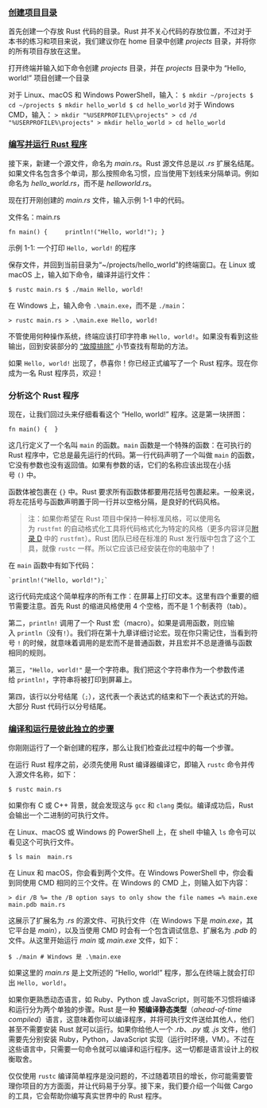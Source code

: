 ### [创建项目目录](http://localhost:3000/ch01-02-hello-world.html#%E5%88%9B%E5%BB%BA%E9%A1%B9%E7%9B%AE%E7%9B%AE%E5%BD%95)

首先创建一个存放 Rust 代码的目录。Rust 并不关心代码的存放位置，不过对于本书的练习和项目来说，我们建议你在 home 目录中创建 _projects_ 目录，并将你的所有项目存放在这里。

打开终端并输入如下命令创建 _projects_ 目录，并在 _projects_ 目录中为 “Hello, world!” 项目创建一个目录

对于 Linux、macOS 和 Windows PowerShell，输入：
`$ mkdir ~/projects $ cd ~/projects $ mkdir hello_world $ cd hello_world`
对于 Windows CMD，输入：
`> mkdir "%USERPROFILE%\projects" > cd /d "%USERPROFILE%\projects" > mkdir hello_world > cd hello_world`

### [编写并运行 Rust 程序](http://localhost:3000/ch01-02-hello-world.html#%E7%BC%96%E5%86%99%E5%B9%B6%E8%BF%90%E8%A1%8C-rust-%E7%A8%8B%E5%BA%8F)

接下来，新建一个源文件，命名为 _main.rs_。Rust 源文件总是以 _.rs_ 扩展名结尾。如果文件名包含多个单词，那么按照命名习惯，应当使用下划线来分隔单词。例如命名为 _hello_world.rs_，而不是 _helloworld.rs_。

现在打开刚创建的 _main.rs_ 文件，输入示例 1-1 中的代码。

文件名：main.rs

`fn main() {     println!("Hello, world!"); }`

示例 1-1: 一个打印 `Hello, world!` 的程序

保存文件，并回到当前目录为“~/projects/hello_world”的终端窗口。在 Linux 或 macOS 上，输入如下命令，编译并运行文件：

`$ rustc main.rs $ ./main Hello, world!`

在 Windows 上，输入命令 `.\main.exe`，而不是 `./main`：

`> rustc main.rs > .\main.exe Hello, world!`

不管使用何种操作系统，终端应该打印字符串 `Hello, world!`。如果没有看到这些输出，回到安装部分的 [“故障排除”](http://localhost:3000/ch01-01-installation.html#%E6%95%85%E9%9A%9C%E6%8E%92%E9%99%A4troubleshooting) 小节查找有帮助的方法。

如果 `Hello, world!` 出现了，恭喜你！你已经正式编写了一个 Rust 程序。现在你成为一名 Rust 程序员，欢迎！

### 分析这个 Rust 程序

现在，让我们回过头来仔细看看这个 “Hello, world!” 程序。这是第一块拼图：

`fn main() {  }`

这几行定义了一个名叫 `main` 的函数。`main` 函数是一个特殊的函数：在可执行的 Rust 程序中，它总是最先运行的代码。第一行代码声明了一个叫做 `main` 的函数，它没有参数也没有返回值。如果有参数的话，它们的名称应该出现在小括号 `()` 中。

函数体被包裹在 `{}` 中。Rust 要求所有函数体都要用花括号包裹起来。一般来说，将左花括号与函数声明置于同一行并以空格分隔，是良好的代码风格。

> 注：如果你希望在 Rust 项目中保持一种标准风格，可以使用名为 `rustfmt` 的自动格式化工具将代码格式化为特定的风格（更多内容详见[附录 D](http://localhost:3000/appendix-04-useful-development-tools.html) 中的 `rustfmt`）。Rust 团队已经在标准的 Rust 发行版中包含了这个工具，就像 `rustc` 一样。所以它应该已经安装在你的电脑中了！

在 `main` 函数中有如下代码：

    `println!("Hello, world!");`

这行代码完成这个简单程序的所有工作：在屏幕上打印文本。这里有四个重要的细节需要注意。首先 Rust 的缩进风格使用 4 个空格，而不是 1 个制表符（tab）。

第二，`println!` 调用了一个 Rust 宏（macro）。如果是调用函数，则应输入 `println`（没有`!`）。我们将在第十九章详细讨论宏。现在你只需记住，当看到符号 `!` 的时候，就意味着调用的是宏而不是普通函数，并且宏并不总是遵循与函数相同的规则。

第三，`"Hello, world!"` 是一个字符串。我们把这个字符串作为一个参数传递给 `println!`，字符串将被打印到屏幕上。

第四，该行以分号结尾（`;`），这代表一个表达式的结束和下一个表达式的开始。大部分 Rust 代码行以分号结尾。

### [编译和运行是彼此独立的步骤](http://localhost:3000/ch01-02-hello-world.html#%E7%BC%96%E8%AF%91%E5%92%8C%E8%BF%90%E8%A1%8C%E6%98%AF%E5%BD%BC%E6%AD%A4%E7%8B%AC%E7%AB%8B%E7%9A%84%E6%AD%A5%E9%AA%A4)

你刚刚运行了一个新创建的程序，那么让我们检查此过程中的每一个步骤。

在运行 Rust 程序之前，必须先使用 Rust 编译器编译它，即输入 `rustc` 命令并传入源文件名称，如下：

`$ rustc main.rs`

如果你有 C 或 C++ 背景，就会发现这与 `gcc` 和 `clang` 类似。编译成功后，Rust 会输出一个二进制的可执行文件。

在 Linux、macOS 或 Windows 的 PowerShell 上，在 shell 中输入 `ls` 命令可以看见这个可执行文件。

`$ ls main  main.rs`

在 Linux 和 macOS，你会看到两个文件。在 Windows PowerShell 中，你会看到同使用 CMD 相同的三个文件。在 Windows 的 CMD 上，则输入如下内容：

`> dir /B %= the /B option says to only show the file names =% main.exe main.pdb main.rs`

这展示了扩展名为 _.rs_ 的源文件、可执行文件（在 Windows 下是 _main.exe_，其它平台是 _main_），以及当使用 CMD 时会有一个包含调试信息、扩展名为 _.pdb_ 的文件。从这里开始运行 _main_ 或 _main.exe_ 文件，如下：

`$ ./main # Windows 是 .\main.exe`

如果这里的 _main.rs_ 是上文所述的 “Hello, world!” 程序，那么在终端上就会打印出 `Hello, world!`。

如果你更熟悉动态语言，如 Ruby、Python 或 JavaScript，则可能不习惯将编译和运行分为两个单独的步骤。Rust 是一种 **预编译静态类型**（_ahead-of-time compiled_）语言，这意味着你可以编译程序，并将可执行文件送给其他人，他们甚至不需要安装 Rust 就可以运行。如果你给他人一个 _.rb_、_.py_ 或 _.js_ 文件，他们需要先分别安装 Ruby，Python，JavaScript 实现（运行时环境，VM）。不过在这些语言中，只需要一句命令就可以编译和运行程序。这一切都是语言设计上的权衡取舍。

仅仅使用 `rustc` 编译简单程序是没问题的，不过随着项目的增长，你可能需要管理你项目的方方面面，并让代码易于分享。接下来，我们要介绍一个叫做 Cargo 的工具，它会帮助你编写真实世界中的 Rust 程序。